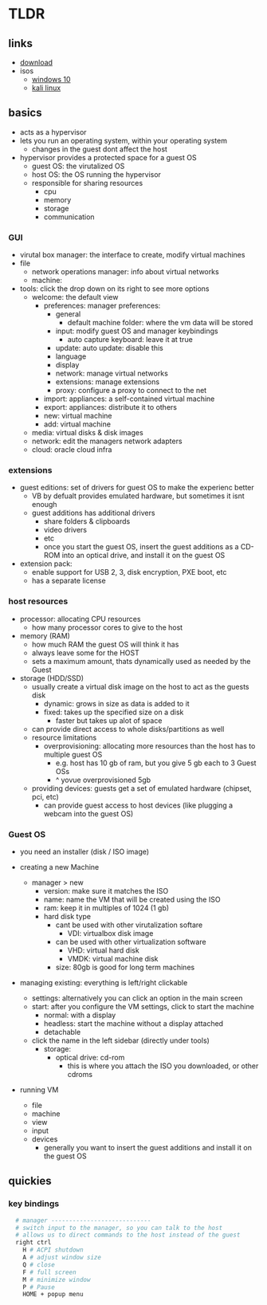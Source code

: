 # TLDR

## links

- [download](https://www.virtualbox.org/wiki/Downloads)
- isos
  - [windows 10](https://www.microsoft.com/en-us/software-download/windows10ISO)
  - [kali linux](https://www.kali.org/get-kali/#kali-virtual-machines)

## basics

- acts as a hypervisor
- lets you run an operating system, within your operating system
  - changes in the guest dont affect the host
- hypervisor provides a protected space for a guest OS
  - guest OS: the virutalized OS
  - host OS: the OS running the hypervisor
  - responsible for sharing resources
    - cpu
    - memory
    - storage
    - communication

### GUI

- virutal box manager: the interface to create, modify virtual machines
- file
  - network operations manager: info about virtual networks
  - machine:
- tools: click the drop down on its right to see more options
  - welcome: the default view
    - preferences: manager preferences:
      - general
        - default machine folder: where the vm data will be stored
      - input: modify guest OS and manager keybindings
        - auto capture keyboard: leave it at true
      - update:  auto update: disable this
      - language
      - display
      - network: manage virtual networks
      - extensions: manage extensions
      - proxy: configure a proxy to connect to the net
    - import: appliances: a self-contained virtual machine
    - export: appliances: distribute it to others
    - new: virtual machine
    - add: virtual machine
  - media: virtual disks & disk images
  - network: edit the managers network adapters
  - cloud: oracle cloud infra

### extensions

- guest editions: set of drivers for guest OS to make the experienc better
  - VB by defualt provides emulated hardware, but sometimes it isnt enough
  - guest additions has additional drivers
    - share folders & clipboards
    - video drivers
    - etc
    - once you start the guest OS, insert the guest additions as a CD-ROM into an optical drive, and install it on the guest OS
- extension pack:
  - enable support for USB 2, 3, disk encryption, PXE boot, etc
  - has a separate license

### host resources

- processor: allocating CPU resources
  - how many processor cores to give to the host
- memory (RAM)
  - how much RAM the guest OS will think it has
  - always leave some for the HOST
  - sets a maximum amount, thats dynamically used as needed by the Guest
- storage (HDD/SSD)
  - usually create a virtual disk image on the host to act as the guests disk
    - dynamic: grows in size as data is added to it
    - fixed: takes up the specified size on a disk
      - faster but takes up alot of space
  - can provide direct access to whole disks/partitions as well
  - resource limitations
    - overprovisioning: allocating more resources than the host has to multiple guest OS
      - e.g. host has 10 gb of ram, but you give 5 gb each to 3 Guest OSs
      - ^ yovue overprovisioned 5gb
  - providing devices: guests get a set of emulated hardware (chipset, pci, etc)
    - can provide guest access to host devices (like plugging a webcam into the guest OS)

### Guest OS

- you need an installer (disk / ISO image)

- creating a new Machine
  - manager > new
    - version: make sure it matches the ISO
    - name: name the VM that will be created using the ISO
    - ram: keep it in multiples of 1024 (1 gb)
    - hard disk type
      - cant be used with other virutalization softare
        - VDI: virtualbox disk image
      - can be used with other virtualization software
        - VHD: virtual hard disk
        - VMDK: virtual machine disk
      - size: 80gb is good for long term machines

- managing existing: everything is left/right clickable
  - settings: alternatively you can click an option in the main screen
  - start: after you configure the VM settings, click to start the machine
    - normal: with a display
    - headless: start the machine without a display attached
    - detachable
  - click the name in the left sidebar (directly under tools)
    - storage:
      - optical drive: cd-rom
        - this is where you attach the ISO you downloaded, or other cdroms

- running VM
  - file
  - machine
  - view
  - input
  - devices
    - generally you want to insert the guest additions and install it on the guest OS

## quickies

### key bindings

```sh
  # manager ----------------------------
  # switch input to the manager, so you can talk to the host
  # allows us to direct commands to the host instead of the guest
  right ctrl
    H # ACPI shutdown
    A # adjust window size
    Q # close
    F # full screen
    M # minimize window
    P # Pause
    HOME + popup menu

```
